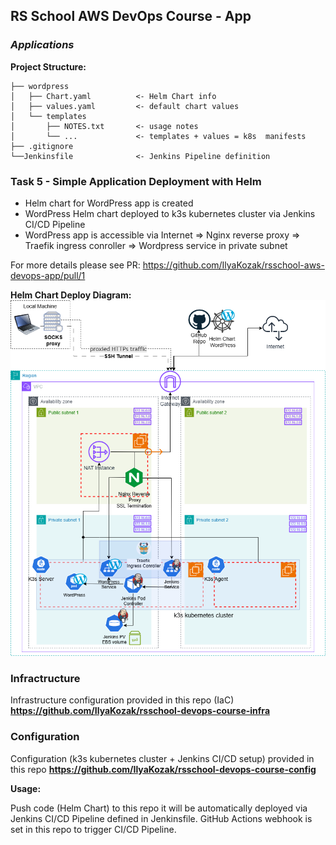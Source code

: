 ## RS School AWS DevOps Course - App

### _Applications_

**Project Structure:**

```
├── wordpress
│   ├── Chart.yaml          <- Helm Chart info
│   ├── values.yaml         <- default chart values
│   └── templates
│       ├── NOTES.txt       <- usage notes
│       └── ...             <- templates + values = k8s  manifests
├── .gitignore
└──Jenkinsfile              <- Jenkins Pipeline definition
```

### Task 5 - Simple Application Deployment with Helm

- Helm chart for WordPress app is created
- WordPress Helm chart deployed to k3s kubernetes cluster via Jenkins CI/CD Pipeline
- WordPress app is accessible via Internet => Nginx reverse proxy => Traefik ingress conroller => Wordpress service in private subnet

For more details please see PR: https://github.com/IlyaKozak/rsschool-aws-devops-app/pull/1

**Helm Chart Deploy Diagram:**  
![Diagram](tasks-images/task5-diagram.png)

### Infractructure

Infrastructure configuration provided in this repo (IaC) **https://github.com/IlyaKozak/rsschool-devops-course-infra**

### Configuration

Configuration (k3s kubernetes cluster + Jenkins CI/CD setup) provided in this repo **https://github.com/IlyaKozak/rsschool-devops-course-config**

**Usage:**

Push code (Helm Chart) to this repo it will be automatically deployed via Jenkins CI/CD Pipeline defined in Jenkinsfile.
GitHub Actions webhook is set in this repo to trigger CI/CD Pipeline.
